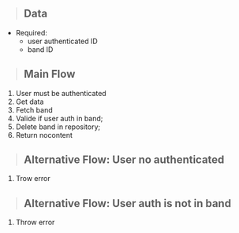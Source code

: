 > ## Data
* Required:
    - user authenticated ID
    - band ID

> ## Main Flow
1. User must be authenticated
2. Get data
3. Fetch band
4. Valide if user auth in band;
7. Delete band in repository;
8. Return nocontent

> ## Alternative Flow: User no authenticated
1. Trow error

> ## Alternative Flow: User auth is not in band
1. Throw error